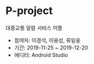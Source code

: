 # P-project
대중교통 알람 서비스 어플
* 참여자: 이경석, 이용성, 류일웅
* 기간: 2019-11-25 ~ 2019-12-20
* 에디터: Android Studio
